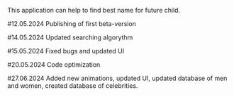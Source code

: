 This application can help to find best name for future child.

#12.05.2024 Publishing of first beta-version

#14.05.2024 Updated searching algorythm

#15.05.2024 Fixed bugs and updated UI

#20.05.2024 Code optimization

#27.06.2024 Added new animations, updated UI, updated database of men and women, created database of celebrities.

